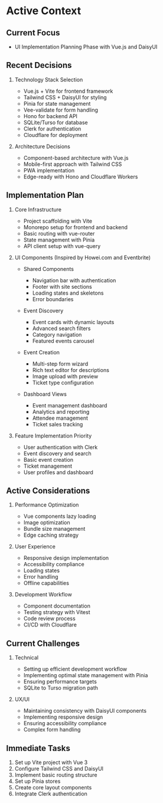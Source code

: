 # Active Context

## Current Focus
- UI Implementation Planning Phase with Vue.js and DaisyUI

## Recent Decisions
1. Technology Stack Selection
   - Vue.js + Vite for frontend framework
   - Tailwind CSS + DaisyUI for styling
   - Pinia for state management
   - Vee-validate for form handling
   - Hono for backend API
   - SQLite/Turso for database
   - Clerk for authentication
   - Cloudflare for deployment

2. Architecture Decisions
   - Component-based architecture with Vue.js
   - Mobile-first approach with Tailwind CSS
   - PWA implementation
   - Edge-ready with Hono and Cloudflare Workers

## Implementation Plan
1. Core Infrastructure
   - Project scaffolding with Vite
   - Monorepo setup for frontend and backend
   - Basic routing with vue-router
   - State management with Pinia
   - API client setup with vue-query

2. UI Components (Inspired by Howei.com and Eventbrite)
   - Shared Components
     - Navigation bar with authentication
     - Footer with site sections
     - Loading states and skeletons
     - Error boundaries
   
   - Event Discovery
     - Event cards with dynamic layouts
     - Advanced search filters
     - Category navigation
     - Featured events carousel
   
   - Event Creation
     - Multi-step form wizard
     - Rich text editor for descriptions
     - Image upload with preview
     - Ticket type configuration
   
   - Dashboard Views
     - Event management dashboard
     - Analytics and reporting
     - Attendee management
     - Ticket sales tracking

3. Feature Implementation Priority
   - User authentication with Clerk
   - Event discovery and search
   - Basic event creation
   - Ticket management
   - User profiles and dashboard

## Active Considerations
1. Performance Optimization
   - Vue components lazy loading
   - Image optimization
   - Bundle size management
   - Edge caching strategy

2. User Experience
   - Responsive design implementation
   - Accessibility compliance
   - Loading states
   - Error handling
   - Offline capabilities

3. Development Workflow
   - Component documentation
   - Testing strategy with Vitest
   - Code review process
   - CI/CD with Cloudflare

## Current Challenges
1. Technical
   - Setting up efficient development workflow
   - Implementing optimal state management with Pinia
   - Ensuring performance targets
   - SQLite to Turso migration path

2. UX/UI
   - Maintaining consistency with DaisyUI components
   - Implementing responsive design
   - Ensuring accessibility compliance
   - Complex form handling

## Immediate Tasks
1. Set up Vite project with Vue 3
2. Configure Tailwind CSS and DaisyUI
3. Implement basic routing structure
4. Set up Pinia stores
5. Create core layout components
6. Integrate Clerk authentication 